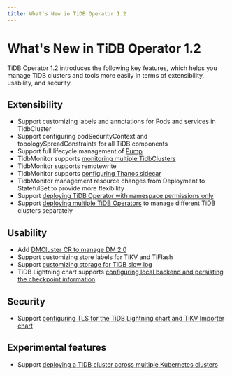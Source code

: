 ```yaml
---
title: What's New in TiDB Operator 1.2
---
```


# What's New in TiDB Operator 1.2

TiDB Operator 1.2 introduces the following key features, which helps you manage TiDB clusters and tools more easily in terms of extensibility, usability, and security.

## Extensibility

- Support customizing labels and annotations for Pods and services in TidbCluster
- Support configuring podSecurityContext and topologySpreadConstraints for all TiDB components
- Support full lifecycle management of [Pump](https://docs.pingcap.com/tidb/stable/tidb-binlog-overview#pump)
- TidbMonitor supports [monitoring multiple TidbClusters](monitor-a-tidb-cluster.md#monitor-multiple-clusters)
- TidbMonitor supports remotewrite
- TidbMonitor supports [configuring Thanos sidecar](aggregate-multiple-cluster-monitor-data.md)
- TidbMonitor management resource changes from Deployment to StatefulSet to provide more flexibility
- Support [deploying TiDB Operator with namespace permissions only](deploy-tidb-operator.md#customize-tidb-operator-deployment)
- Support [deploying multiple TiDB Operators](deploy-multiple-tidb-operator.md) to manage different TiDB clusters separately

## Usability

- Add [DMCluster CR to manage DM 2.0](deploy-tidb-dm.md)
- Support customizing store labels for TiKV and TiFlash
- Support [customizing storage for TiDB slow log](configure-a-tidb-cluster.md#configure-pv-for-tidb-slow-logs)
- TiDB Lightning chart supports [configuring local backend and persisting the checkpoint information](restore-data-using-tidb-lightning.md)

## Security

- Support [configuring TLS for the TiDB Lightning chart and TiKV Importer chart](enable-tls-between-components.md)

## Experimental features

- Support [deploying a TiDB cluster across multiple Kubernetes clusters](deploy-tidb-cluster-across-multiple-kubernetes.md)
